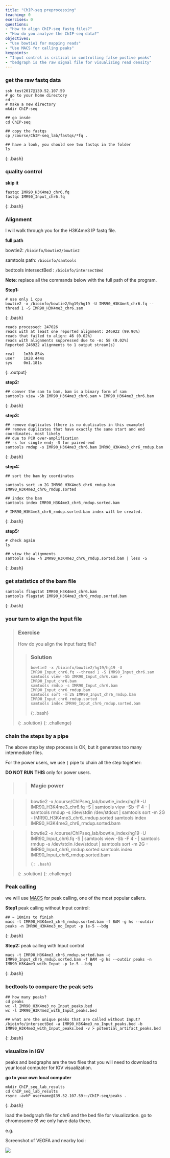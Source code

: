 ```yaml
---
title: "ChIP-seq preprocessing"
teaching: 0
exercises: 0
questions:
- "How to align ChIP-seq fastq files?"
- "How do you analyze the ChIP-seq data?"
objectives:
- "Use bowtie1 for mapping reads"
- "Use MACS for calling peaks"
keypoints:
- "Input control is critical in controlling false postive peaks"
- "bedgraph is the raw signal file for visualizing read density"
---
```


### get the raw fastq data

~~~
ssh test2017@139.52.107.59
# go to your home directory
cd ~
# make a new directory
mkdir ChIP-seq

## go insde
cd ChIP-seq

## copy the fastqs
cp /course/ChIP-seq_lab/fastqs/*fq .

## have a look, you should see two fastqs in the folder
ls
~~~
{: .bash}


### quality control

**skip it**

~~~
fastqc IMR90_H3K4me3_chr6.fq
fastqc IMR90_Input_chr6.fq
~~~
{: .bash}

### Alignment

I will walk through you for the H3K4me3 IP fastq file.

**full path**

bowtie2: `/bioinfo/bowtie2/bowtie2`

samtools path: `/bioinfo/samtools`

bedtools intersectBed : `/bioinfo/intersectBed`

**Note**: replace all the commands below with the full path of the program.

**Step1:**

~~~
# use only 1 cpu
bowtie2 -x /bioinfo/bowtie2/hg19/hg19 -U IMR90_H3K4me3_chr6.fq --thread 1 -S IMR90_H3K4me3_chr6.sam
~~~
{: .bash}

~~~
reads processed: 247026
reads with at least one reported alignment: 246922 (99.96%)
reads that failed to align: 46 (0.02%)
reads with alignments suppressed due to -m: 58 (0.02%)
Reported 246922 alignments to 1 output stream(s)

real    1m30.854s
user    1m28.444s
sys     0m1.181s
~~~
{: .output}

**step2:**

~~~
## conver the sam to bam, bam is a binary form of sam
samtools view -Sb IMR90_H3K4me3_chr6.sam > IMR90_H3K4me3_chr6.bam
~~~
{: .bash}


**step3:**

~~~
## remove duplicates (there is no duplicates in this example)
## remove duplicates that have exactly the same start and end coordinates. most likely
## due to PCR over-amplification
## -s for single end; -S for paired-end
samtools rmdup -s IMR90_H3K4me3_chr6.bam IMR90_H3K4me3_chr6_rmdup.bam
~~~
{: .bash}

**step4:**

~~~
## sort the bam by coordinates

samtools sort -m 2G IMR90_H3K4me3_chr6_rmdup.bam IMR90_H3K4me3_chr6_rmdup.sorted

## index the bam
samtools index IMR90_H3K4me3_chr6_rmdup.sorted.bam

# IMR90_H3K4me3_chr6_rmdup.sorted.bam index will be created.
~~~
{: .bash}

**step5:**
~~~
# check again
ls

## view the alignments
samtools view -h IMR90_H3K4me3_chr6_rmdup.sorted.bam | less -S
~~~
{: .bash}

### get statistics of the bam file

~~~
samtools flagstat IMR90_H3K4me3_chr6.bam
samtools flagstat IMR90_H3K4me3_chr6_rmdup.sorted.bam
~~~
{: .bash}

### your turn to align the Input file

> ### Exercise
>
>  How do you align the Input fastq file?
>
>
>> ### Solution
>> ~~~
>> bowtie2 -x /bioinfo/bowtie2/hg19/hg19 -U IMR90_Input_chr6.fq --thread 1 -S IMR90_Input_chr6.sam
>> samtools view -Sb IMR90_Input_chr6.sam > IMR90_Input_chr6.bam
>> samtools rmdup -s IMR90_Input_chr6.bam IMR90_Input_chr6_rmdup.bam
>> samtools sort -m 2G IMR90_Input_chr6_rmdup.bam IMR90_Input_chr6_rmdup.sorted
>> samtools index IMR90_Input_chr6_rmdup.sorted.bam
>> ~~~
>> {: .bash}
>>
> {: .solution}
{: .challenge}

### chain the steps by a pipe

The above step by step process is OK, but it generates too many intermediate files.

For the power users, we use `|` pipe to chain all the step together:

**DO NOT RUN THIS**
only for power users.

>> ### Magic power
>>~~~

>>bowtie2  -x /course/ChIPseq_lab/bowtie_index/hg19 -U IMR90_H3K4me3_chr6.fq -S |  samtools view -Sb -F 4 - | samtools rmdup -s /dev/stdin /dev/stdout |  samtools sort -m 2G  - IMR90_H3K4me3_chr6_rmdup.sorted
>>samtools index IMR90_H3K4me3_chr6_rmdup.sorted.bam

>>bowtie2  -x /course/ChIPseq_lab/bowtie_index/hg19 -U IMR90_Input_chr6.fq -S |  samtools view -Sb -F 4 - | samtools rmdup -s /dev/stdin /dev/stdout |  samtools sort -m 2G  -  IMR90_Input_chr6_rmdup.sorted
>>samtools index IMR90_Input_chr6_rmdup.sorted.bam
>> ~~~
>> {: .bash}
> {: .solution}
{: .challenge}

### Peak calling

we will use [MACS](http://liulab.dfci.harvard.edu/MACS/) for peak calling, one of the most popular callers.

**Step1** peak calling without Input control:

~~~
## ~ 10mins to finish
macs -t IMR90_H3K4me3_chr6_rmdup.sorted.bam -f BAM -g hs --outdir peaks -n IMR90_H3K4me3_no_Input -p 1e-5 --bdg
~~~
{: .bash}

**Step2:** peak calling with Input control

~~~
macs -t IMR90_H3K4me3_chr6_rmdup.sorted.bam -c IMR90_Input_chr6_rmdup.sorted.bam -f BAM -g hs --outdir peaks -n IMR90_H3K4me3_with_Input -p 1e-5 --bdg
~~~
{: .bash}

### bedtools to compare the peak sets

~~~
## how many peaks?
cd peaks
wc -l IMR90_H3K4me3_no_Input_peaks.bed
wc -l IMR90_H3K4me3_with_Input_peaks.bed

## what are the unique peaks that are called without Input?
/bioinfo/intersectBed -a IMR90_H3K4me3_no_Input_peaks.bed -b IMR90_H3K4me3_with_Input_peaks.bed -v > potential_artifact_peaks.bed
~~~
{: .bash}

### visualize in IGV

peaks and bedgraphs are the two files that you will need to download to your local computer for IGV visualization.

**go to your own local computer**

~~~
mkdir ChIP_seq_lab_results
cd ChIP_seq_lab_results
rsync -avhP username@139.52.107.59:~/ChIP-seq/peaks .
~~~
{: .bash}

load the bedgraph file for chr6 and the bed file for visualization. go to chromosome 6! we only have data there.

e.g.

Screenshot of VEGFA and nearby loci:

![](../fig/VEGFA_loci.png)
